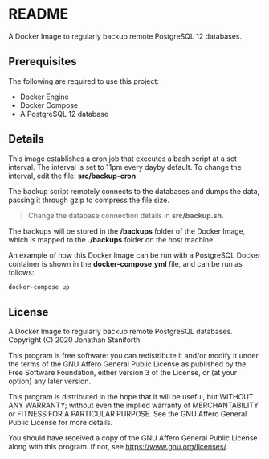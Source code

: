 # README
A Docker Image to regularly backup remote PostgreSQL 12 databases.

## Prerequisites
The following are required to use this project:

* Docker Engine
* Docker Compose
* A PostgreSQL 12 database

## Details
This image establishes a cron job that executes a bash script at a set interval.
The interval is set to 11pm every dayby default. To change the interval, edit the file: **src/backup-cron**.

The backup script remotely connects to the databases and dumps the data, passing it through gzip to compress the file size.

> Change the database connection details in **src/backup.sh**.

The backups will be stored in the **/backups** folder of the Docker Image, which is mapped to the **./backups** folder on the host machine.

An example of how this Docker Image can be run with a PostgreSQL Docker container is shown in the **docker-compose.yml** file, and can be run as follows:

```bash
docker-compose up
```

## License
A Docker Image to regularly backup remote PostgreSQL databases.
Copyright (C) 2020 Jonathan Staniforth

This program is free software: you can redistribute it and/or modify
it under the terms of the GNU Affero General Public License as published
by the Free Software Foundation, either version 3 of the License, or
(at your option) any later version.

This program is distributed in the hope that it will be useful,
but WITHOUT ANY WARRANTY; without even the implied warranty of
MERCHANTABILITY or FITNESS FOR A PARTICULAR PURPOSE.  See the
GNU Affero General Public License for more details.

You should have received a copy of the GNU Affero General Public License
along with this program.  If not, see <https://www.gnu.org/licenses/>.

